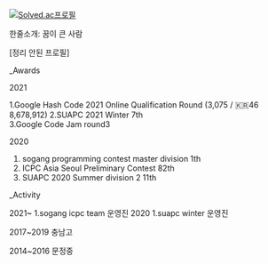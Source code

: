 [![Solved.ac프로필](http://mazassumnida.wtf/api/v2/generate_badge?boj=djs100201)](https://solved.ac/djs100201)

한줄소개: 꿈이 큰 사람

[정리 안된 프로필]


_Awards

2021

1.Google Hash Code 2021 Online Qualification Round (3,075 / 🇰🇷46	8,678,912)
2.SUAPC 2021 Winter	7th 	
3.Google Code Jam round3

2020 

1. sogang programming contest master division 1th 
2. ICPC Asia Seoul Preliminary Contest 82th	
3. SUAPC 2020 Summer division 2 11th 



_Activity


2021~ 
1.sogang icpc team 운영진 
2020
1.suapc winter 운영진

2017~2019 충남고 

2014~2016 문정중


